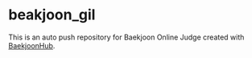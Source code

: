 # beakjoon_gil
This is an auto push repository for Baekjoon Online Judge created with [BaekjoonHub](https://github.com/BaekjoonHub/BaekjoonHub).

